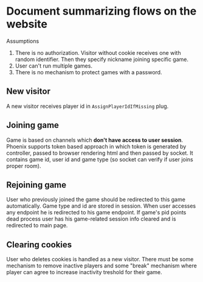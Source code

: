 # Document summarizing flows on the website

Assumptions
1. There is no authorization. Visitor without cookie receives one with random identifier. Then they specify nickname joining specific game.
2. User can't run multiple games.
3. There is no mechanism to protect games with a password.

## New visitor
A new visitor receives player id in `AssignPlayerIdIfMissing` plug.

## Joining game
Game is based on channels which **don't have access to user session**. Phoenix supports token based approach in which token is generated by controller, passed to browser rendering html and then passed by socket. It contains game id, user id and game type (so socket can verify if user joins proper room).

## Rejoining game
User who previously joined the game should be redirected to this game automatically. Game type and id are stored in session. When user accesses any endpoint he is redirected to his game endpoint. If game's pid points dead process user has his game-related session info cleared and is redirected to main page.  

## Clearing cookies
User who deletes cookies is handled as a new visitor. There must be some mechanism to remove inactive players and some "break" mechanism where player can agree to increase inactivity treshold for their game.
